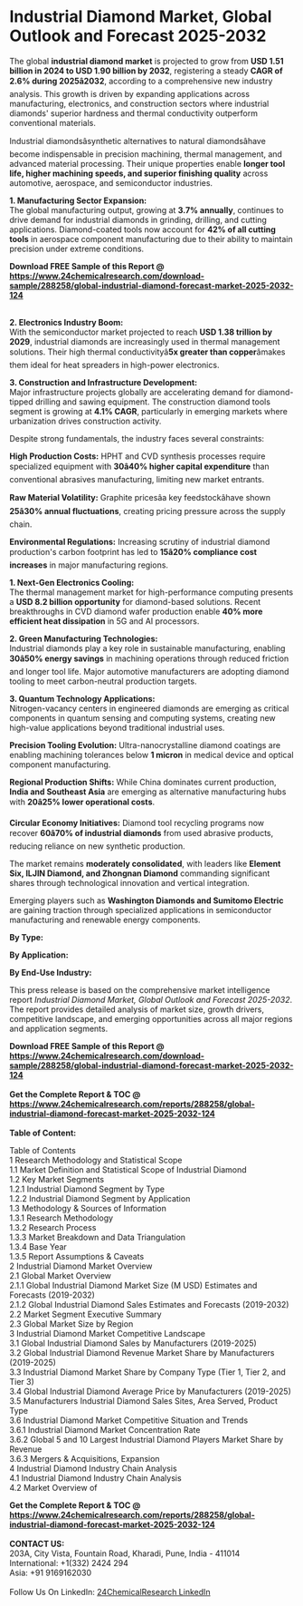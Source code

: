 <h1>Industrial Diamond Market, Global Outlook and Forecast 2025-2032</h1><p>The global <strong>industrial diamond market</strong> is projected to grow from <strong>USD 1.51 billion in 2024 to USD 1.90 billion by 2032</strong>, registering a steady <strong>CAGR of 2.6% during 2025â2032</strong>, according to a comprehensive new industry analysis. This growth is driven by expanding applications across manufacturing, electronics, and construction sectors where industrial diamonds' superior hardness and thermal conductivity outperform conventional materials.</p><p>Industrial diamondsâsynthetic alternatives to natural diamondsâhave become indispensable in precision machining, thermal management, and advanced material processing. Their unique properties enable <strong>longer tool life, higher machining speeds, and superior finishing quality</strong> across automotive, aerospace, and semiconductor industries.</p><p><strong>1. Manufacturing Sector Expansion:</strong><br>
The global manufacturing output, growing at <strong>3.7% annually</strong>, continues to drive demand for industrial diamonds in grinding, drilling, and cutting applications. Diamond-coated tools now account for <strong>42% of all cutting tools</strong> in aerospace component manufacturing due to their ability to maintain precision under extreme conditions.</p><div><b>Download FREE Sample of this Report @ 
            <a href="https://www.24chemicalresearch.com/download-sample/288258/global-industrial-diamond-forecast-market-2025-2032-124">
            https://www.24chemicalresearch.com/download-sample/288258/global-industrial-diamond-forecast-market-2025-2032-124</a></b></div><br><p><strong>2. Electronics Industry Boom:</strong><br>
With the semiconductor market projected to reach <strong>USD 1.38 trillion by 2029</strong>, industrial diamonds are increasingly used in thermal management solutions. Their high thermal conductivityâ<strong>5x greater than copper</strong>âmakes them ideal for heat spreaders in high-power electronics.</p><p><strong>3. Construction and Infrastructure Development:</strong><br>
Major infrastructure projects globally are accelerating demand for diamond-tipped drilling and sawing equipment. The construction diamond tools segment is growing at <strong>4.1% CAGR</strong>, particularly in emerging markets where urbanization drives construction activity.</p><p>Despite strong fundamentals, the industry faces several constraints:</p><p><strong>High Production Costs:</strong> HPHT and CVD synthesis processes require specialized equipment with <strong>30â40% higher capital expenditure</strong> than conventional abrasives manufacturing, limiting new market entrants.</p><p><strong>Raw Material Volatility:</strong> Graphite pricesâa key feedstockâhave shown <strong>25â30% annual fluctuations</strong>, creating pricing pressure across the supply chain.</p><p><strong>Environmental Regulations:</strong> Increasing scrutiny of industrial diamond production's carbon footprint has led to <strong>15â20% compliance cost increases</strong> in major manufacturing regions.</p><p><strong>1. Next-Gen Electronics Cooling:</strong><br>
The thermal management market for high-performance computing presents a <strong>USD 8.2 billion opportunity</strong> for diamond-based solutions. Recent breakthroughs in CVD diamond wafer production enable <strong>40% more efficient heat dissipation</strong> in 5G and AI processors.</p><p><strong>2. Green Manufacturing Technologies:</strong><br>
Industrial diamonds play a key role in sustainable manufacturing, enabling <strong>30â50% energy savings</strong> in machining operations through reduced friction and longer tool life. Major automotive manufacturers are adopting diamond tooling to meet carbon-neutral production targets.</p><p><strong>3. Quantum Technology Applications:</strong><br>
Nitrogen-vacancy centers in engineered diamonds are emerging as critical components in quantum sensing and computing systems, creating new high-value applications beyond traditional industrial uses.</p><p><strong>Precision Tooling Evolution:</strong> Ultra-nanocrystalline diamond coatings are enabling machining tolerances below <strong>1 micron</strong> in medical device and optical component manufacturing.</p><p><strong>Regional Production Shifts:</strong> While China dominates current production, <strong>India and Southeast Asia</strong> are emerging as alternative manufacturing hubs with <strong>20â25% lower operational costs</strong>.</p><p><strong>Circular Economy Initiatives:</strong> Diamond tool recycling programs now recover <strong>60â70% of industrial diamonds</strong> from used abrasive products, reducing reliance on new synthetic production.</p><p>The market remains <strong>moderately consolidated</strong>, with leaders like <strong>Element Six, ILJIN Diamond, and Zhongnan Diamond</strong> commanding significant shares through technological innovation and vertical integration.</p><p>Emerging players such as <strong>Washington Diamonds and Sumitomo Electric</strong> are gaining traction through specialized applications in semiconductor manufacturing and renewable energy components.</p><p><strong>By Type:</strong></p><p><strong>By Application:</strong></p><p><strong>By End-Use Industry:</strong></p><p>This press release is based on the comprehensive market intelligence report <em>Industrial Diamond Market, Global Outlook and Forecast 2025-2032</em>. The report provides detailed analysis of market size, growth drivers, competitive landscape, and emerging opportunities across all major regions and application segments.</p><div><b>Download FREE Sample of this Report @ 
            <a href="https://www.24chemicalresearch.com/download-sample/288258/global-industrial-diamond-forecast-market-2025-2032-124">
            https://www.24chemicalresearch.com/download-sample/288258/global-industrial-diamond-forecast-market-2025-2032-124</a></b></div><br><div><b>Get the Complete Report & TOC @ 
            <a href="https://www.24chemicalresearch.com/reports/288258/global-industrial-diamond-forecast-market-2025-2032-124">
            https://www.24chemicalresearch.com/reports/288258/global-industrial-diamond-forecast-market-2025-2032-124</a></b></div><br>
            <b>Table of Content:</b><p>Table of Contents<br />
1 Research Methodology and Statistical Scope<br />
1.1 Market Definition and Statistical Scope of Industrial Diamond<br />
1.2 Key Market Segments<br />
1.2.1 Industrial Diamond Segment by Type<br />
1.2.2 Industrial Diamond Segment by Application<br />
1.3 Methodology & Sources of Information<br />
1.3.1 Research Methodology<br />
1.3.2 Research Process<br />
1.3.3 Market Breakdown and Data Triangulation<br />
1.3.4 Base Year<br />
1.3.5 Report Assumptions & Caveats<br />
2 Industrial Diamond Market Overview<br />
2.1 Global Market Overview<br />
2.1.1 Global Industrial Diamond Market Size (M USD) Estimates and Forecasts (2019-2032)<br />
2.1.2 Global Industrial Diamond Sales Estimates and Forecasts (2019-2032)<br />
2.2 Market Segment Executive Summary<br />
2.3 Global Market Size by Region<br />
3 Industrial Diamond Market Competitive Landscape<br />
3.1 Global Industrial Diamond Sales by Manufacturers (2019-2025)<br />
3.2 Global Industrial Diamond Revenue Market Share by Manufacturers (2019-2025)<br />
3.3 Industrial Diamond Market Share by Company Type (Tier 1, Tier 2, and Tier 3)<br />
3.4 Global Industrial Diamond Average Price by Manufacturers (2019-2025)<br />
3.5 Manufacturers Industrial Diamond Sales Sites, Area Served, Product Type<br />
3.6 Industrial Diamond Market Competitive Situation and Trends<br />
3.6.1 Industrial Diamond Market Concentration Rate<br />
3.6.2 Global 5 and 10 Largest Industrial Diamond Players Market Share by Revenue<br />
3.6.3 Mergers & Acquisitions, Expansion<br />
4 Industrial Diamond Industry Chain Analysis<br />
4.1 Industrial Diamond Industry Chain Analysis<br />
4.2 Market Overview of</p><div><b>Get the Complete Report & TOC @ 
            <a href="https://www.24chemicalresearch.com/reports/288258/global-industrial-diamond-forecast-market-2025-2032-124">
            https://www.24chemicalresearch.com/reports/288258/global-industrial-diamond-forecast-market-2025-2032-124</a></b></div><br><b>CONTACT US:</b><br>
            203A, City Vista, Fountain Road, Kharadi, Pune, India - 411014<br>
            International: +1(332) 2424 294<br>
            Asia: +91 9169162030 <br><br>
            Follow Us On LinkedIn: <a href="https://www.linkedin.com/company/24chemicalresearch/">24ChemicalResearch LinkedIn</a>